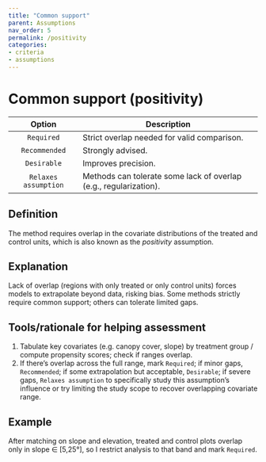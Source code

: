 ```yaml
---
title: "Common support"
parent: Assumptions
nav_order: 5
permalink: /positivity
categories:
- criteria
- assumptions
---
```


# Common support (positivity)

|  **Option**        | **Description**            |
|:------------------:|----------------------------|
| `Required` | Strict overlap needed for valid comparison. |
| `Recommended` | Strongly advised. |
| `Desirable` | Improves precision. |
| `Relaxes assumption` | Methods can tolerate some lack of overlap (e.g., regularization). |

## Definition
The method requires overlap in the covariate distributions of the treated and control units, which is also known as the *positivity* assumption.

## Explanation
Lack of overlap (regions with only treated or only control units) forces models to extrapolate beyond data, risking bias. Some methods strictly require common support; others can tolerate limited gaps.

## Tools/rationale for helping assessment
1. Tabulate key covariates (e.g. canopy cover, slope) by treatment group / compute propensity scores; check if ranges overlap. 
2. If there’s overlap across the full range, mark `Required`; if minor gaps, `Recommended`; if some extrapolation but acceptable, `Desirable`; if severe gaps, `Relaxes assumption` to specifically study this assumption’s influence or try limiting the study scope to recover overlapping covariate range. 

## Example
After matching on slope and elevation, treated and control plots overlap only in slope ∈ [5,25°], so I restrict analysis to that band and mark `Required`. 
